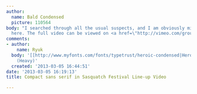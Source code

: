 ```yaml
---
author:
  name: Bald Condensed
  picture: 110564
body: "I searched through all the usual suspects, and I am obviously missing something
  here. The full video can be viewed on <a href=\"http://vimeo.com/groups/178462/videos/36152925\">Vimeo</a>.\r\n\r\n[img:sites/default/files/old-images/Sasquatch-Festival_line-up_6527.jpg]"
comments:
- author:
    name: Ryuk
  body: '[[http://www.myfonts.com/fonts/typetrust/heroic-condensed|Heroic Condensed]]
    (Heavy)'
  created: '2013-03-05 16:44:51'
date: '2013-03-05 16:19:13'
title: Compact sans serif in Sasquatch Festival Line-up Video

---
```

